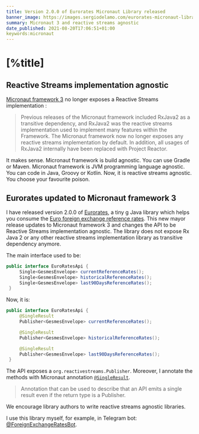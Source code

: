 ```yaml
---
title: Version 2.0.0 of Eurorates Micronaut Library released
banner_image: https://images.sergiodelamo.com/eurorates-micronaut-library-2.0.0.png
summary: Micronaut 3 and reactive streams agnostic
date_published: 2021-08-20T17:06:51+01:00
keywords:micronaut
---
```


# [%title]

## Reactive Streams implementation agnostic

[Micronaut framework 3](https://micronaut.io/2021/08/18/micronaut-framework-3-released/) no longer exposes a Reactive Streams implementation :

> Previous releases of the Micronaut framework included RxJava2 as a transitive dependency, and RxJava2 was the reactive streams implementation used to implement many features within the Framework. The Micronaut framework now no longer exposes any reactive streams implementation by default. In addition, all usages of RxJava2 internally have been replaced with Project Reactor.

It makes sense. Micronaut framework is build agnostic. You can use Gradle or Maven. Micronaut framework is JVM programming language agnostic. You can code in Java, Groovy or Kotlin. Now, it is reactive streams agnostic. You choose your favourite poison.

## Eurorates updated to Micronaut framework 3

I have released version 2.0.0 of [Eurorates](https://github.com/sdelamo/eurorates), a tiny [g](https://micronaut.io) Java library which helps you consume the [Euro foreign exchange reference rates](https://www.ecb.europa.eu/stats/policy_and_exchange_rates/euro_reference_exchange_rates/html/index.en.html). This new mayor release updates to Micronaut framework 3 and changes the API to be Reactive Streams implementation agnostic. The library does not expose Rx Java 2 or any other reactive streams implementation library as transitive dependency anymore.

The main interface used to be: 

```java
public interface EuroRatesApi {
     Single<GesmesEnvelope> currentReferenceRates();
     Single<GesmesEnvelope> historicalReferenceRates();
     Single<GesmesEnvelope> last90DaysReferenceRates();
 }
``` 

Now, it is: 


```java
public interface EuroRatesApi {
     @SingleResult
     Publisher<GesmesEnvelope> currentReferenceRates();

     @SingleResult
     Publisher<GesmesEnvelope> historicalReferenceRates();

     @SingleResult
     Publisher<GesmesEnvelope> last90DaysReferenceRates();
 }
``` 

The API exposes a `org.reactivestreams.Publisher`. Moreover, I annotate the methods with Micronaut annotation [`@SingleResult`](https://docs.micronaut.io/latest/api/io/micronaut/core/async/annotation/SingleResult.html). 

> Annotation that can be used to describe that an API emits a single result even if the return type is a Publisher.

We encourage library authors to write reactive streams agnostic libraries.

I use this library myself, for example, in Telegram bot: [@ForeignExchangeRatesBot](https://exchangeratesbot.com).


